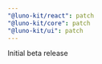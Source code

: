 ```yaml
---
"@luno-kit/react": patch
"@luno-kit/core": patch
"@luno-kit/ui": patch
---
```


Initial beta release
